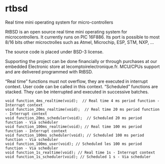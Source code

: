 # rtbsd
Real time mini operating system for micro-controllers

RtBSD is an open source real time mini operating system for microcontrollers. It currently runs on PIC 16F886. Its port is possible to most 8/16 bits other microctrolles such as Atmel, Microchip, ESP, STM, NXP, …

The source code is placed under BSD-3 license.

Supporting the project can be done financially or through purchases at our embedded Electronic store at lecomptoirelectronique.fr. MCU/CPUs support and are delivered programmed with RtBSD. 

“Real time” functions must not overflow, they are executed in interrupt context. User code can be called in this context. “Scheduled” functions are stacked. They can be interrupted and executed in successive batches.

```
void function_4ms_realtime(void);  // Real time 4 ms period function - Interrupt context
void function_20ms_realtime(void);  // Real time 20 ms period function - Interrupt context
void function_20ms_scheduler(void);  // Scheduled 20 ms period function - Via scheduler
void function_100ms_realtime(void); // Real time 100 ms period function - Interrupt context
void function_100ms_scheduler(void); // Scheduled 100 ms period function - Via scheduler
void function_100ms_user(void); // Scheduled les 100 ms period function - Via scheduler
void function_1s_realtime(void); // Real time 1s - Interrupt context
void function_1s_scheduler(void); // Scheduled 1 s - Via scheduler
```